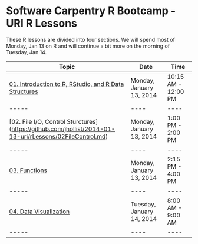 Software Carpentry R Bootcamp - URI R Lessons
========================================================

These R lessons are divided into four sections. We will spend most of Monday, Jan 13 on R and will continue a bit more on the morning of Tuesday, Jan 14.

| Topic | Date | Time |
| ----- | ---- | ---- |
| [01. Introduction to R, RStudio, and R Data Structures](https://github.com/jhollist/2014-01-13-uri/rLessons/01IntroR.md)| Monday, January 13, 2014 | 10:15 AM - 12:00 PM |
| ----- | ---- | ---- |
| [02. File I/O,  Control Sturctures] (https://github.com/jhollist/2014-01-13-uri/rLessons/02FileControl.md) | Monday, January 13, 2014 | 1:00 PM - 2:00 PM |
| ----- | ---- | ---- |
| [03. Functions](https://github.com/jhollist/2014-01-13-uri/rLessons/03Functions.md)| Monday, January 13, 2014 | 2:15 PM - 4:00 PM |
| ----- | ---- | ---- |
| [04. Data Visualization](https://github.com/jhollist/2014-01-13-uri/rLessons/04DataViz.md)| Tuesday, January 14, 2014 | 8:00 AM - 9:00 AM |
| ----- | ---- | ---- |





